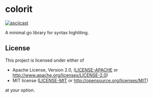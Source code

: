 # colorit
[![asciicast](https://asciinema.org/a/740664.svg)](https://asciinema.org/a/740664)

A minimal go library for syntax highliting.

## License
This project is licensed under either of

- Apache License, Version 2.0, ([LICENSE-APACHE](LICENSE-APACHE) or http://www.apache.org/licenses/LICENSE-2.0)
- MIT license ([LICENSE-MIT](LICENSE-MIT) or http://opensource.org/licenses/MIT)

at your option.

